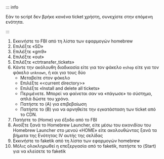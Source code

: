 ::: info

Εάν το script δεν βρήκε κανένα ticket χρήστη, συνεχίστε στην επόμενη ενότητα.

:::

1. Εκκινήστε το FBI από τη λίστα των εφαρμογών homebrew
2. Επιλέξτε «SD»
3. Επιλέξτε «gm9»
4. Επιλέξτε «out»
5. Επιλέξτε «ctrtransfer_tickets»
6. Κάντε την ακόλουθη διαδικασία είτε για τον φάκελο `eshop` είτε για τον φάκελο `unknown`, ή και για τους δύο
   - Μεταβείτε στον φάκελο
   - Επιλέξτε «\<current directory>»
   - Επιλέξτε «Install and delete all tickets»
   - Περιμένετε. Μπορεί να φαίνεται σαν να «πάγωσε» το σύστημα, απλά δώστε του χρόνο.
   - Πατήστε το (A) για επιβεβαίωση
   - Πατήστε το (B) για να αρνηθείτε την εγκατάσταση των ticket από το CDN.
7. Πατήστε το (Home) για έξοδο από το FBI
8. Ανοίξτε ξανά το Homebrew Launcher, είτε μέσω του εικονιδίου του Homebrew Launcher στο μενού «HOME» είτε ακολουθώντας ξανά τα βήματα της Ενότητας IV αυτής της σελίδας
9. Εκκινήστε το faketik από τη λίστα των εφαρμογών homebrew
10. Μόλις ολοκληρωθεί η επεξεργασία από το faketik, πατήστε το (Start) για να κλείσετε το faketik
